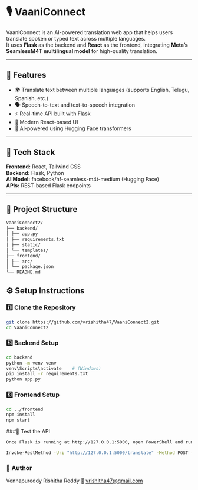 # 🎙️ VaaniConnect

VaaniConnect is an AI-powered translation web app that helps users translate spoken or typed text across multiple languages.  
It uses **Flask** as the backend and **React** as the frontend, integrating **Meta’s SeamlessM4T multilingual model** for high-quality translation.

---

## 🚀 Features
- 🌍 Translate text between multiple languages (supports English, Telugu, Spanish, etc.)
- 🗣️ Speech-to-text and text-to-speech integration
- ⚡ Real-time API built with Flask
- 🎨 Modern React-based UI
- 🧠 AI-powered using Hugging Face transformers

---

## 🧩 Tech Stack
**Frontend:** React, Tailwind CSS  
**Backend:** Flask, Python  
**AI Model:** facebook/hf-seamless-m4t-medium (Hugging Face)  
**APIs:** REST-based Flask endpoints  

---

## 📁 Project Structure
```bash
VaaniConnect2/
├── backend/
│ ├── app.py
│ ├── requirements.txt
│ ├── static/
│ └── templates/
├── frontend/
│ ├── src/
│ └── package.json
└── README.md

```

## ⚙️ Setup Instructions

### 1️⃣ Clone the Repository
```bash
git clone https://github.com/vrishitha47/VaaniConnect2.git
cd VaaniConnect2
```
### 2️⃣ Backend Setup
```bash
cd backend
python -m venv venv
venv\Scripts\activate    # (Windows)
pip install -r requirements.txt
python app.py
```

### 3️⃣ Frontend Setup
```bash
cd ../frontend
npm install
npm start
```

###🧪 Test the API
```bash
Once Flask is running at http://127.0.0.1:5000, open PowerShell and run:

Invoke-RestMethod -Uri "http://127.0.0.1:5000/translate" -Method POST -Headers @{"Content-Type"="application/json"} -Body '{"text": "Hello, how are you?", "target_lang": "spa"}'
```

### 🩵 Author

Vennapureddy Rishitha Reddy
📧 vrishitha47@gmail.com

